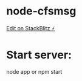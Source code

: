 # node-cfsmsg

[Edit on StackBlitz ⚡️](https://stackblitz.com/edit/node-cfsmsg)

# Start server:
 node app or npm start
